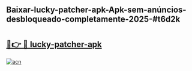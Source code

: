 ## Baixar-lucky-patcher-apk-Apk-sem-anúncios-desbloqueado-completamente-2025-#t6d2k

# <h2><a href="https://ainizakaria.my?title=lucky-patcher-apk&ref=22M">🔗👉 🔴 lucky-patcher-apk</a></h2>

[![acn](https://github.com/user-attachments/assets/0f9c940e-d8b0-45ae-aac7-cd30a18b3e1c)](https://ainizakaria.my?title=lucky-patcher-apk&ref=22M)

